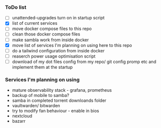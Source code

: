 ### ToDo list

- [ ] unattended-upgrades turn on in startup script
- [x] list of current services 
- [ ] move docker compose files to this repo
- [ ] clean those docker compose files 
- [ ] make sambla work from inside docker
- [x] move list of services I'm planning on using here to this repo
- [ ] do a tailwind configuration from inside docker 
- [ ] reaserch power usage optimisation script
- [ ] download of my dot files config from my repo/ git config promp etc and implement them at the startup

### Services I'm planning on using

- mature observability stack - grafana, prometheus
- backup of mobile to samba? 
- samba in completed torrent downloands folder
- vaultwarden/ bitwarden
- try to modify fan behaviour - enable in bios
- nextcloud 
- bazarr


